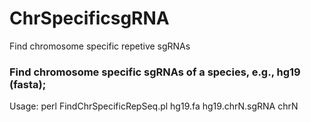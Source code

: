 # ChrSpecificsgRNA
Find chromosome specific repetive sgRNAs

### Find chromosome specific sgRNAs of a species, e.g., hg19 (fasta);
Usage: perl FindChrSpecificRepSeq.pl hg19.fa hg19.chrN.sgRNA chrN

